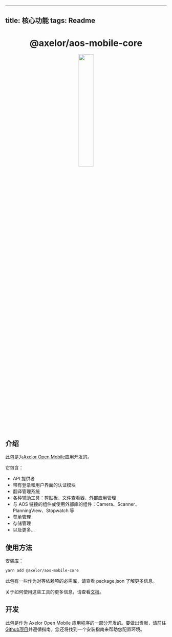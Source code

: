 <!--
 * @Author: macrogoal macrogoal@sina.com
 * @Date: 2025-09-16 20:00:12
 * @LastEditors: macrogoal macrogoal@sina.com
 * @LastEditTime: 2025-09-16 20:27:03
 * @FilePath: \axelor-mobile\packages\core\README_zh.md
 * @Description: 这是默认设置,请设置`customMade`, 打开koroFileHeader查看配置 进行设置: https://github.com/OBKoro1/koro1FileHeader/wiki/%E9%85%8D%E7%BD%AE
-->
---
title: 核心功能
tags: Readme
---

<h1 align="center">@axelor/aos-mobile-core</h1>

<div align="center">
    <img src="https://i.imgur.com/KJAAFlT.png" width="30%"/>
</div>

## 介绍

此包是为[Axelor Open Mobile](https://github.com/axelor/axelor-mobile)应用开发的。

它包含：

- API 提供者
- 带有登录和用户界面的认证模块
- 翻译管理系统
- 各种辅助工具：剪贴板、文件查看器、外部应用管理
- 与 AOS 链接的组件或使用外部库的组件：Camera、Scanner、PlanningView、Stopwatch 等
- 菜单管理
- 存储管理
- 以及更多...

## 使用方法

安装库：

```bash
yarn add @axelor/aos-mobile-core
```

此包有一些作为对等依赖项的必需库，请查看 package.json 了解更多信息。

关于如何使用这些工具的更多信息，请查看[文档](https://docs.axelor.com/aos-mobile/)。

## 开发

此包是作为 Axelor Open Mobile 应用程序的一部分开发的。要做出贡献，请前往[Github项目](https://github.com/axelor/axelor-mobile)并遵循指南。您还将找到一个安装指南来帮助您配置环境。
